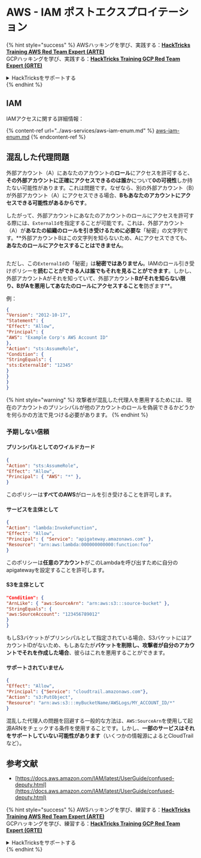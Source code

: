# AWS - IAM ポストエクスプロイテーション

{% hint style="success" %}
AWSハッキングを学び、実践する：<img src="../../../.gitbook/assets/image (1) (1) (1).png" alt="" data-size="line">[**HackTricks Training AWS Red Team Expert (ARTE)**](https://training.hacktricks.xyz/courses/arte)<img src="../../../.gitbook/assets/image (1) (1) (1).png" alt="" data-size="line">\
GCPハッキングを学び、実践する：<img src="../../../.gitbook/assets/image (2).png" alt="" data-size="line">[**HackTricks Training GCP Red Team Expert (GRTE)**<img src="../../../.gitbook/assets/image (2).png" alt="" data-size="line">](https://training.hacktricks.xyz/courses/grte)

<details>

<summary>HackTricksをサポートする</summary>

* [**サブスクリプションプラン**](https://github.com/sponsors/carlospolop)を確認してください！
* **💬 [**Discordグループ**](https://discord.gg/hRep4RUj7f)または[**Telegramグループ**](https://t.me/peass)に参加するか、**Twitter** 🐦 [**@hacktricks\_live**](https://twitter.com/hacktricks_live)**をフォローしてください。**
* **ハッキングトリックを共有するには、[**HackTricks**](https://github.com/carlospolop/hacktricks)および[**HackTricks Cloud**](https://github.com/carlospolop/hacktricks-cloud)のGitHubリポジトリにPRを提出してください。**

</details>
{% endhint %}

## IAM

IAMアクセスに関する詳細情報：

{% content-ref url="../aws-services/aws-iam-enum.md" %}
[aws-iam-enum.md](../aws-services/aws-iam-enum.md)
{% endcontent-ref %}

## 混乱した代理問題

外部アカウント（A）にあなたのアカウントの**ロール**にアクセスを許可すると、**その外部アカウントに正確にアクセスできるのは誰か**について**0の可視性**しか持たない可能性があります。これは問題です。なぜなら、別の外部アカウント（B）が外部アカウント（A）にアクセスできる場合、**Bもあなたのアカウントにアクセスできる可能性があるからです**。

したがって、外部アカウントにあなたのアカウントのロールにアクセスを許可する際には、`ExternalId`を指定することが可能です。これは、外部アカウント（A）が**あなたの組織のロールを引き受けるために必要な**「秘密」の文字列です。**外部アカウントBはこの文字列を知らないため、Aにアクセスできても、**あなたのロールにアクセスすることはできません**。

<figure><img src="../../../.gitbook/assets/image (95).png" alt=""><figcaption></figcaption></figure>

ただし、この`ExternalId`の「秘密」は**秘密ではありません**。IAMのロール引き受けポリシーを**読むことができる人は誰でもそれを見ることができます**。しかし、外部アカウントAがそれを知っていて、外部アカウント**Bがそれを知らない限り、BがAを悪用してあなたのロールにアクセスすることを**防ぎます**。

例：
```json
{
"Version": "2012-10-17",
"Statement": {
"Effect": "Allow",
"Principal": {
"AWS": "Example Corp's AWS Account ID"
},
"Action": "sts:AssumeRole",
"Condition": {
"StringEquals": {
"sts:ExternalId": "12345"
}
}
}
}
```
{% hint style="warning" %}
攻撃者が混乱した代理人を悪用するためには、現在のアカウントのプリンシパルが他のアカウントのロールを偽装できるかどうかを何らかの方法で見つける必要があります。
{% endhint %}

### 予期しない信頼

#### プリンシパルとしてのワイルドカード
```json
{
"Action": "sts:AssumeRole",
"Effect": "Allow",
"Principal": { "AWS": "*" },
}
```
このポリシーは**すべてのAWS**がロールを引き受けることを許可します。

#### サービスを主体として
```json
{
"Action": "lambda:InvokeFunction",
"Effect": "Allow",
"Principal": { "Service": "apigateway.amazonaws.com" },
"Resource": "arn:aws:lambda:000000000000:function:foo"
}
```
このポリシーは**任意のアカウント**がこのLambdaを呼び出すために自分のapigatewayを設定することを許可します。

#### S3を主体として
```json
"Condition": {
"ArnLike": { "aws:SourceArn": "arn:aws:s3:::source-bucket" },
"StringEquals": {
"aws:SourceAccount": "123456789012"
}
}
```
もしS3バケットがプリンシパルとして指定されている場合、S3バケットにはアカウントIDがないため、もしあなたが**バケットを削除し、攻撃者が自分のアカウントでそれを作成した場合**、彼らはこれを悪用することができます。

#### サポートされていません
```json
{
"Effect": "Allow",
"Principal": {"Service": "cloudtrail.amazonaws.com"},
"Action": "s3:PutObject",
"Resource": "arn:aws:s3:::myBucketName/AWSLogs/MY_ACCOUNT_ID/*"
}
```
混乱した代理人の問題を回避する一般的な方法は、`AWS:SourceArn`を使用して起源ARNをチェックする条件を使用することです。しかし、**一部のサービスはそれをサポートしていない可能性があります**（いくつかの情報源によるとCloudTrailなど）。

## 参考文献

* [https://docs.aws.amazon.com/IAM/latest/UserGuide/confused-deputy.html](https://docs.aws.amazon.com/IAM/latest/UserGuide/confused-deputy.html)

{% hint style="success" %}
AWSハッキングを学び、練習する：<img src="../../../.gitbook/assets/image (1) (1) (1).png" alt="" data-size="line">[**HackTricks Training AWS Red Team Expert (ARTE)**](https://training.hacktricks.xyz/courses/arte)<img src="../../../.gitbook/assets/image (1) (1) (1).png" alt="" data-size="line">\
GCPハッキングを学び、練習する：<img src="../../../.gitbook/assets/image (2).png" alt="" data-size="line">[**HackTricks Training GCP Red Team Expert (GRTE)**<img src="../../../.gitbook/assets/image (2).png" alt="" data-size="line">](https://training.hacktricks.xyz/courses/grte)

<details>

<summary>HackTricksをサポートする</summary>

* [**サブスクリプションプラン**](https://github.com/sponsors/carlospolop)を確認してください！
* **💬 [**Discordグループ**](https://discord.gg/hRep4RUj7f)または[**Telegramグループ**](https://t.me/peass)に参加するか、**Twitter** 🐦 [**@hacktricks\_live**](https://twitter.com/hacktricks_live)**をフォローしてください。**
* **[**HackTricks**](https://github.com/carlospolop/hacktricks)および[**HackTricks Cloud**](https://github.com/carlospolop/hacktricks-cloud)のGitHubリポジトリにPRを提出してハッキングのトリックを共有してください。**

</details>
{% endhint %}
